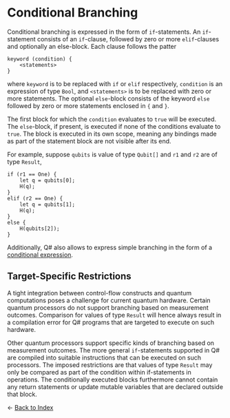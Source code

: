 # Conditional Branching

Conditional branching is expressed in the form of `if`-statements. 
An `if`-statement consists of an `if`-clause, followed by zero or more `elif`-clauses and optionally an else-block.
Each clause follows the patter
```
keyword (condition) {
    <statements>
}
```
where `keyword` is to be replaced with `if` or `elif` respectively, `condition` is an expression of type `Bool`, and `<statements>` is to be replaced with zero or more statements. The optional `else`-block consists of the keyword `else` followed by zero or more statements enclosed in `{` and `}`.

The first block for which the `condition` evaluates to `true` will be executed. The `else`-block, if present, is executed if none of the conditions evaluate to `true`. 
The block is executed in its own scope, meaning any bindings made as part of the statement block are not visible after its end.

For example, suppose `qubits` is value of type `Qubit[]` and `r1` and `r2` are of type `Result`,

```qsharp
if (r1 == One) {
    let q = qubits[0];
    H(q);
} 
elif (r2 == One) {
    let q = qubits[1];
    H(q);
} 
else {
    H(qubits[2]);
}
```

Additionally, Q# also allows to express simple branching in the form of a [conditional expression](https://github.com/microsoft/qsharp-language/blob/main/Specifications/Language/3_Expressions/ConditionalExpressions.md#conditional-expressions).

## Target-Specific Restrictions

A tight integration between control-flow constructs and quantum computations poses a challenge for current quantum hardware. Certain quantum processors do not support branching based on measurement outcomes. Comparison for values of type `Result` will hence always result in a compilation error for Q# programs that are targeted to execute on such hardware. 

Other quantum processors support specific kinds of branching based on measurement outcomes. The more general `if`-statements supported in Q# are compiled into suitable instructions that can be executed on such processors. The imposed restrictions are that values of type `Result` may only be compared as part of the condition within if-statements in operations. The conditionally executed blocks furthermore cannot contain any return statements or update mutable variables that are declared outside that block. 


← [Back to Index](https://github.com/microsoft/qsharp-language/tree/main/Specifications/Language#index)